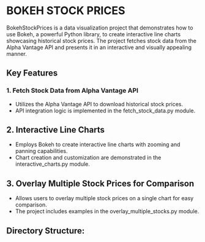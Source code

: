 # BOKEH STOCK PRICES

BokehStockPrices is a data visualization project that demonstrates how to use Bokeh, a powerful Python library, to create interactive line charts showcasing historical stock prices. The project fetches stock data from the Alpha Vantage API and presents it in an interactive and visually appealing manner.

## Key Features

### 1. Fetch Stock Data from Alpha Vantage API
- Utilizes the Alpha Vantage API to download historical stock prices.
- API integration logic is implemented in the fetch_stock_data.py module.

## 2. Interactive Line Charts
- Employs Bokeh to create interactive line charts with zooming and panning capabilities.
- Chart creation and customization are demonstrated in the interactive_charts.py module.

## 3. Overlay Multiple Stock Prices for Comparison
- Allows users to overlay multiple stock prices on a single chart for easy comparison.
- The project includes examples in the overlay_multiple_stocks.py module.

## Directory Structure:


